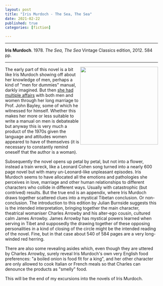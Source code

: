 ```yaml
---
layout: post
title: "Iris Murdoch - The Sea, The Sea"
date: 2021-02-22
published: true
categories: [fiction]

---
```



***
<b>Iris Murdoch</b>. 1978. _The Sea, The Sea_  Vintage Classics edition, 2012. 584 pp.

***

<img align="right" src="https://www.penguin.co.uk/content/dam/prh/books/103/1031499/9780099560999.jpg.transform/PRHDesktopWide_small/image.jpg"  width="256"  alt="">

The early part of this novel is a bit like Iris Murdoch showing off about her knowledge of men, perhaps a kind of "men for dummies" manual, darkly imagined. But then [she had multiple affairs](https://en.wikipedia.org/wiki/Iris_Murdoch#Life) with both men and women through her long marriage to Prof. John Bayley, some of which he witnessed for himself.   Whether this makes her more or less suitable to write a manual on men is debateable but anyway this is very much a product of the 1970s given the language and attitudes women appeared to have of themselves (it is necessary to constantly remind oneself that the author is a woman). 

Subsequently the novel opens up petal by petal, but not into a flower, instead a train wreck, like a Leonard Cohen song turned into a nearly 600 page novel but with many un-Leonard-like unpleasant episodes.  Iris Murdoch seems to have allocated all the emotions and pathologies she perceives in love, marriage and other human relationships to different characters who collide in different ways.  Usually with catastrophic (but contrived) results.  But the true end is an appendix, where Iris Murdoch draws together scattered clues into a mystical Tibetan conclusion.  Or non-conclusion.  The introduction to this edition by Julian Burnside suggests this is the intended interpretation, bringing together the main character, theatrical womaniser Charles Arrowby and his alter-ego cousin, cultured calm James Arrowby.   James Arrowby has mystical powers learned when serving in Tibet and supposedly the drawing together of these opposing personalities in a kind of closing of the circle might be the intended reading of the novel.  Fine, but in that case about 540 of 584 pages are a very long-winded red herring. 

There are also some revealing asides which, even though they are uttered by Charles Arrowby, surely reveal Iris Murdoch's own very English food preferences: "a boiled onion is food fit for a king", and her other character are only allowed to cook Italian or French meals so that Charles can denounce the products as "smelly" food.  

This will be the end of my excursions into the novels of Iris Murdoch.
